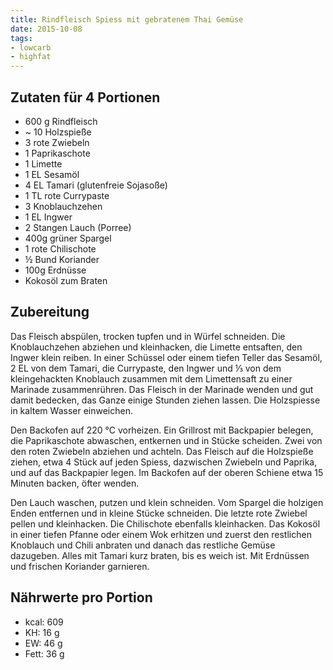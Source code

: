 ```yaml
---
title: Rindfleisch Spiess mit gebratenem Thai Gemüse
date: 2015-10-08
tags:
- lowcarb
- highfat
---
```


## Zutaten für 4 Portionen
- 600 g Rindfleisch
- ~ 10  Holzspieße
- 3     rote Zwiebeln
- 1     Paprikaschote
- 1     Limette
- 1 EL  Sesamöl
- 4 EL  Tamari (glutenfreie Sojasoße)
- 1 TL  rote Currypaste
- 3     Knoblauchzehen
- 1     EL Ingwer
- 2     Stangen Lauch (Porree)
- 400g  grüner Spargel
- 1     rote Chilischote
- ½     Bund Koriander
- 100g  Erdnüsse
- Kokosöl zum Braten

## Zubereitung

Das Fleisch abspülen, trocken tupfen und in Würfel schneiden. Die Knoblauchzehen abziehen und kleinhacken, die Limette entsaften, den Ingwer klein reiben. In einer Schüssel oder einem tiefen Teller das Sesamöl, 2 EL von dem Tamari, die Currypaste, den Ingwer und ⅓ von dem kleingehackten Knoblauch zusammen mit dem Limettensaft zu einer Marinade zusammenrühren. Das Fleisch in der Marinade wenden und gut damit bedecken, das Ganze einige Stunden ziehen lassen. Die Holzspiesse in kaltem Wasser einweichen.

Den Backofen auf 220 ℃  vorheizen. Ein Grillrost mit Backpapier belegen, die Paprikaschote abwaschen, entkernen und in Stücke scheiden. Zwei von den roten Zwiebeln abziehen und achteln. Das Fleisch auf die Holzspieße ziehen, etwa 4 Stück auf jeden Spiess, dazwischen Zwiebeln und Paprika, und auf das Backpapier legen. Im Backofen auf der oberen Schiene etwa 15 Minuten backen, öfter wenden.

Den Lauch waschen, putzen und klein schneiden. Vom Spargel die holzigen Enden entfernen und in kleine Stücke schneiden. Die letzte rote Zwiebel pellen und kleinhacken. Die Chilischote ebenfalls kleinhacken. Das Kokosöl in einer tiefen Pfanne oder einem Wok erhitzen und zuerst den restlichen Knoblauch und Chili anbraten und danach das restliche Gemüse dazugeben. Alles mit Tamari kurz braten, bis es weich ist. Mit Erdnüssen und frischen Koriander garnieren.

## Nährwerte pro Portion
- kcal: 609
- KH:    16 g
- EW:    46 g
- Fett:  36 g
